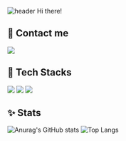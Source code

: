 ![header](https://capsule-render.vercel.app/api?type=waving&color=0:70c1ff,100:c8f71d&text=Dayoung%20Lee%20&animation=&fontSize=70&fontAlignY=40&fontAlign=50&height=250)
Hi there!
## 🤝 Contact me
<a href="mailto:agldy03@gmail.com"><img src="https://img.shields.io/badge/Gmail-EA4335?style=for-the-badge&logo=Gmail&logoColor=white&link=mailto:agldy03@gmail.com"> </a>

## 💼 Tech Stacks
<img src="https://img.shields.io/badge/Python-3776AB?style=for-the-badge&logo=Python&logoColor=white"> </a>
<img src="https://img.shields.io/badge/opencv-5C3EE8?style=for-the-badge&logo=opencv&logoColor=black"> </a>
<img src="https://img.shields.io/badge/linux-FCC624?style=for-the-badge&logo=linux&logoColor=black"> </a>

## ✨ Stats
![Anurag's GitHub stats](https://github-readme-stats.vercel.app/api?username=idyooong&show_icons=true&theme=transparent)
![Top Langs](https://github-readme-stats.vercel.app/api/top-langs/?username=idyooong&layout=compact&theme=transparent)

<!--
**idyooong/idyooong** is a ✨ _special_ ✨ repository because its `README.md` (this file) appears on your GitHub profile.

Here are some ideas to get you started:

- 🔭 I’m currently working on ...
- 🌱 I’m currently learning ...
- 👯 I’m looking to collaborate on ...
- 🤔 I’m looking for help with ...
- 💬 Ask me about ...
- 📫 How to reach me: ...
- 😄 Pronouns: ...
- ⚡ Fun fact: ...
-->
